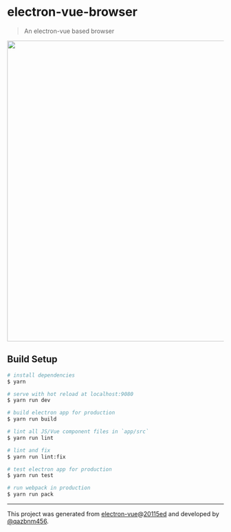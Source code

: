 # electron-vue-browser

> An electron-vue based browser

<p align="center">
  <a href="http://i.imgur.com/kqiSae3.png" target="_blank">
    <img src="http://i.imgur.com/kqiSae3.png" width="700px">
  </a>
</p>

## Build Setup

``` bash
# install dependencies
$ yarn

# serve with hot reload at localhost:9080
$ yarn run dev

# build electron app for production
$ yarn run build

# lint all JS/Vue component files in `app/src`
$ yarn run lint

# lint and fix
$ yarn run lint:fix

# test electron app for production
$ yarn run test

# run webpack in production
$ yarn run pack
```

---

This project was generated from [electron-vue](https://github.com/SimulatedGREG/electron-vue)@[20115ed](https://github.com/SimulatedGREG/electron-vue/commit/20115ed9a09dc90bed0c3664f1352c262b2f8e8e) and developed by [@qazbnm456](https://github.com/qazbnm456).
